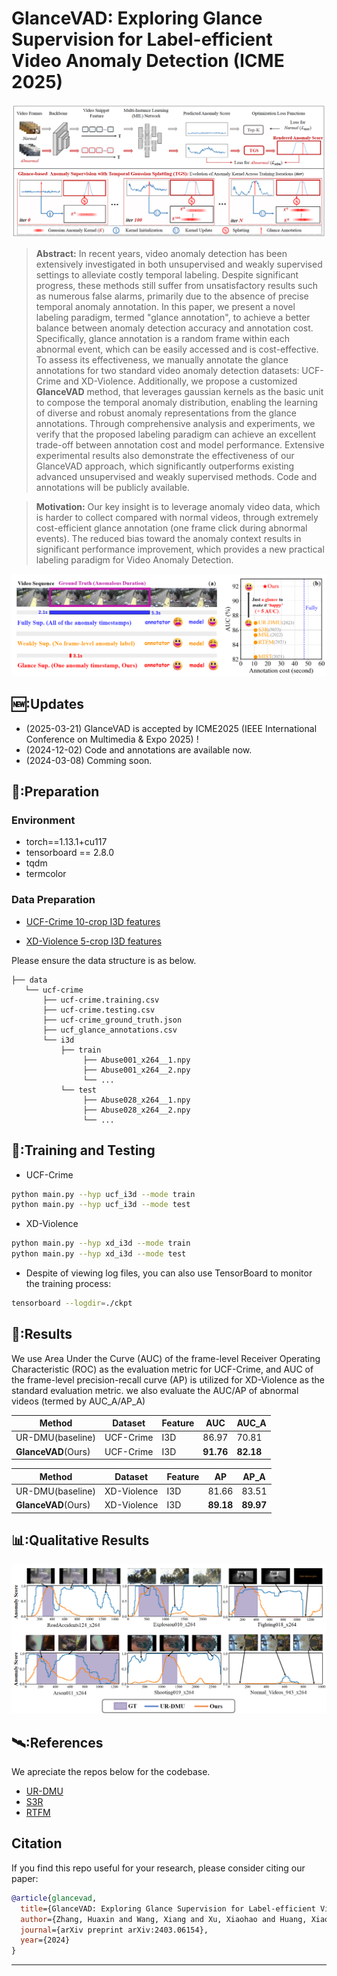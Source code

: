 # GlanceVAD: Exploring Glance Supervision for Label-efficient Video Anomaly Detection (ICME 2025)

<p align="center">
<img src="assets/GlanceVAD.png" >
  </p>


> **Abstract:**
> In recent years, video anomaly detection has been extensively investigated in both unsupervised and weakly supervised settings to alleviate costly temporal labeling. Despite significant progress, these methods still suffer from unsatisfactory results such as numerous false alarms, primarily due to the absence of precise temporal anomaly annotation. In this paper, we present a novel labeling paradigm, termed "glance annotation", to achieve a better balance between anomaly detection accuracy and annotation cost. Specifically, glance annotation is a random frame within each abnormal event, which can be easily accessed and is cost-effective. To assess its effectiveness, we manually annotate the glance annotations for two standard video anomaly detection datasets: UCF-Crime and XD-Violence. Additionally, we propose a customized **GlanceVAD** method, that leverages gaussian kernels as the basic unit to compose the temporal anomaly distribution, enabling the learning of diverse and robust anomaly representations from the glance annotations. Through comprehensive analysis and experiments, we verify that the proposed labeling paradigm can achieve an excellent trade-off between annotation cost and model performance. Extensive experimental results also demonstrate the effectiveness of our GlanceVAD approach, which significantly outperforms existing advanced unsupervised and weakly supervised methods. Code and annotations will be publicly available.

> **Motivation:**
> Our key insight is to leverage anomaly video data, which is harder to collect compared with normal videos, through extremely cost-efficient glance annotation (one frame click during abnormal events). The reduced bias toward the anomaly context results in significant performance improvement, which provides a new practical labeling paradigm for Video Anomaly Detection.
<p align="center">
<img src="assets/motivation.png" >
  </p>

## 🆕:Updates
- (2025-03-21) GlanceVAD is accepted by ICME2025 (IEEE International Conference on Multimedia & Expo 2025) !
- (2024-12-02) Code and annotations are available now.
- (2024-03-08) Comming soon.

## 📖:Preparation
### Environment
- torch==1.13.1+cu117 
- tensorboard == 2.8.0 
- tqdm
- termcolor

### Data Preparation
- [UCF-Crime 10-crop I3D features](https://stuxidianeducn-my.sharepoint.com/:f:/g/personal/pengwu_stu_xidian_edu_cn/EvYcZ5rQZClGs_no2g-B0jcB4ynsonVQIreHIojNnUmPyA?e=xNrGxc)

- [XD-Violence 5-crop I3D features](https://roc-ng.github.io/XD-Violence/)

Please ensure the data structure is as below.
~~~~
├── data
   └── ucf-crime
       ├── ucf-crime.training.csv
       ├── ucf-crime.testing.csv
       ├── ucf-crime_ground_truth.json
       ├── ucf_glance_annotations.csv  
       └── i3d
           ├── train
                ├── Abuse001_x264__1.npy
                ├── Abuse001_x264__2.npy
                └── ...
           └── test
                ├── Abuse028_x264__1.npy
                ├── Abuse028_x264__2.npy
                └── ...
~~~~


## 🚗:Training and Testing
- UCF-Crime
```bash
python main.py --hyp ucf_i3d --mode train
python main.py --hyp ucf_i3d --mode test
```
- XD-Violence
```bash
python main.py --hyp xd_i3d --mode train
python main.py --hyp xd_i3d --mode test
```
- Despite of viewing log files, you can also use TensorBoard to monitor the training process:
```bash
tensorboard --logdir=./ckpt
```

## 📝:Results
We use Area Under the Curve (AUC) of the frame-level Receiver Operating Characteristic (ROC) as the evaluation metric for UCF-Crime, and AUC of the frame-level precision-recall curve (AP) is utilized for XD-Violence as the standard evaluation metric.
we also evaluate the AUC/AP of abnormal videos (termed by AUC_A/AP_A)

|Method | Dataset  | Feature| AUC | AUC_A |
| ----- | -----    | ----- |----- | ----- |
|UR-DMU(baseline) |UCF-Crime | I3D   | 86.97 | 70.81 |
|**GlanceVAD**(Ours)|UCF-Crime | I3D   | **91.76** | **82.18** |

|Method | Dataset  | Feature|  AP | AP_A |
| ----- | -----    | ----- | ----- |----- |
|UR-DMU(baseline)| XD-Violence | I3D | 81.66 | 83.51 |
|**GlanceVAD**(Ours) | XD-Violence | I3D | **89.18** | **89.97** |

## 📊:Qualitative Results
<p align="center">
<img src="assets/quality.png" >
  </p>

##  🛰️:References
We apreciate the repos below for the codebase.

- [UR-DMU](https://github.com/henrryzh1/UR-DMU)
- [S3R](https://github.com/louisYen/S3R)
- [RTFM](https://github.com/tianyu0207/RTFM)


## Citation

If you find this repo useful for your research, please consider citing our paper:

```bibtex
@article{glancevad,
  title={GlanceVAD: Exploring Glance Supervision for Label-efficient Video Anomaly Detection},
  author={Zhang, Huaxin and Wang, Xiang and Xu, Xiaohao and Huang, Xiaonan and Han, Chuchu and Wang, Yuehuan and Gao, Changxin and Zhang, Shanjun and Sang, Nong},
  journal={arXiv preprint arXiv:2403.06154},
  year={2024}
}
```
---
